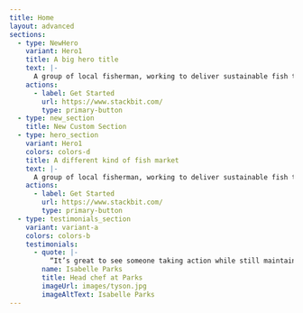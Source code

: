 ```yaml
---
title: Home
layout: advanced
sections:
  - type: NewHero
    variant: Hero1
    title: A big hero title
    text: |-
      A group of local fisherman, working to deliver sustainable fish to your table. Each fish you buy, helps support fishing regulations and laws, to help sustain a better future for our waters, our food, and our globe.
    actions:
      - label: Get Started
        url: https://www.stackbit.com/
        type: primary-button
  - type: new_section
    title: New Custom Section
  - type: hero_section
    variant: Hero1
    colors: colors-d
    title: A different kind of fish market
    text: |-
      A group of local fisherman, working to deliver sustainable fish to your table. Each fish you buy, helps support fishing regulations and laws, to help sustain a better future for our waters, our food, and our globe.
    actions:
      - label: Get Started
        url: https://www.stackbit.com/
        type: primary-button
  - type: testimonials_section
    variant: variant-a
    colors: colors-b
    testimonials:
      - quote: |-
          “It’s great to see someone taking action while still maintaining a sustainable fish supply to home cooks.”
        name: Isabelle Parks
        title: Head chef at Parks
        imageUrl: images/tyson.jpg
        imageAltText: Isabelle Parks
---
```

